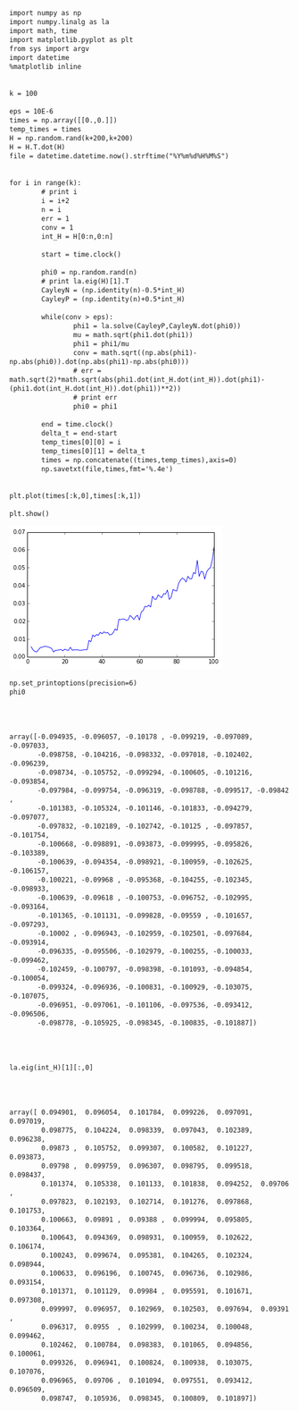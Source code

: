 

    import numpy as np
    import numpy.linalg as la
    import math, time
    import matplotlib.pyplot as plt
    from sys import argv
    import datetime
    %matplotlib inline


    k = 100
    
    eps = 10E-6
    times = np.array([[0.,0.]]) 
    temp_times = times
    H = np.random.rand(k+200,k+200)
    H = H.T.dot(H)
    file = datetime.datetime.now().strftime("%Y%m%d%H%M%S")


    for i in range(k):
            # print i
            i = i+2
            n = i
            err = 1
            conv = 1
            int_H = H[0:n,0:n]
    
            start = time.clock()
    
            phi0 = np.random.rand(n)
            # print la.eig(H)[1].T
            CayleyN = (np.identity(n)-0.5*int_H)
            CayleyP = (np.identity(n)+0.5*int_H)
    
            while(conv > eps):
                    phi1 = la.solve(CayleyP,CayleyN.dot(phi0))
                    mu = math.sqrt(phi1.dot(phi1))
                    phi1 = phi1/mu  
                    conv = math.sqrt((np.abs(phi1)-np.abs(phi0)).dot(np.abs(phi1)-np.abs(phi0)))
                    # err = math.sqrt(2)*math.sqrt(abs(phi1.dot(int_H.dot(int_H)).dot(phi1)- (phi1.dot(int_H.dot(int_H)).dot(phi1))**2))
                    # print err
                    phi0 = phi1
    
            end = time.clock()
            delta_t = end-start
            temp_times[0][0] = i
            temp_times[0][1] = delta_t
            times = np.concatenate((times,temp_times),axis=0)
            np.savetxt(file,times,fmt='%.4e')
    
            
    plt.plot(times[:k,0],times[:k,1])
    
    plt.show()



![Times for $n=100$](GroundStaten100_files/GroundStaten100_2_0.png)



    np.set_printoptions(precision=6)
    phi0




    array([-0.094935, -0.096057, -0.10178 , -0.099219, -0.097089, -0.097033,
           -0.098758, -0.104216, -0.098332, -0.097018, -0.102402, -0.096239,
           -0.098734, -0.105752, -0.099294, -0.100605, -0.101216, -0.093854,
           -0.097984, -0.099754, -0.096319, -0.098788, -0.099517, -0.09842 ,
           -0.101383, -0.105324, -0.101146, -0.101833, -0.094279, -0.097077,
           -0.097832, -0.102189, -0.102742, -0.10125 , -0.097857, -0.101754,
           -0.100668, -0.098891, -0.093873, -0.099995, -0.095826, -0.103389,
           -0.100639, -0.094354, -0.098921, -0.100959, -0.102625, -0.106157,
           -0.100221, -0.09968 , -0.095368, -0.104255, -0.102345, -0.098933,
           -0.100639, -0.09618 , -0.100753, -0.096752, -0.102995, -0.093164,
           -0.101365, -0.101131, -0.099828, -0.09559 , -0.101657, -0.097293,
           -0.10002 , -0.096943, -0.102959, -0.102501, -0.097684, -0.093914,
           -0.096335, -0.095506, -0.102979, -0.100255, -0.100033, -0.099462,
           -0.102459, -0.100797, -0.098398, -0.101093, -0.094854, -0.100054,
           -0.099324, -0.096936, -0.100831, -0.100929, -0.103075, -0.107075,
           -0.096951, -0.097061, -0.101106, -0.097536, -0.093412, -0.096506,
           -0.098778, -0.105925, -0.098345, -0.100835, -0.101887])




    la.eig(int_H)[1][:,0]




    array([ 0.094901,  0.096054,  0.101784,  0.099226,  0.097091,  0.097019,
            0.098775,  0.104224,  0.098339,  0.097043,  0.102389,  0.096238,
            0.09873 ,  0.105752,  0.099307,  0.100582,  0.101227,  0.093873,
            0.09798 ,  0.099759,  0.096307,  0.098795,  0.099518,  0.098437,
            0.101374,  0.105338,  0.101133,  0.101838,  0.094252,  0.09706 ,
            0.097823,  0.102193,  0.102714,  0.101276,  0.097868,  0.101753,
            0.100663,  0.09891 ,  0.09388 ,  0.099994,  0.095805,  0.103364,
            0.100643,  0.094369,  0.098931,  0.100959,  0.102622,  0.106174,
            0.100243,  0.099674,  0.095381,  0.104265,  0.102324,  0.098944,
            0.100633,  0.096196,  0.100745,  0.096736,  0.102986,  0.093154,
            0.101371,  0.101129,  0.09984 ,  0.095591,  0.101671,  0.097308,
            0.099997,  0.096957,  0.102969,  0.102503,  0.097694,  0.09391 ,
            0.096317,  0.0955  ,  0.102999,  0.100234,  0.100048,  0.099462,
            0.102462,  0.100784,  0.098383,  0.101065,  0.094856,  0.100061,
            0.099326,  0.096941,  0.100824,  0.100938,  0.103075,  0.107076,
            0.096965,  0.09706 ,  0.101094,  0.097551,  0.093412,  0.096509,
            0.098747,  0.105936,  0.098345,  0.100809,  0.101897])




    


    

